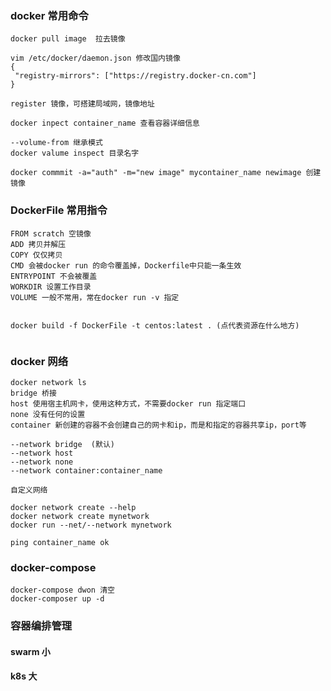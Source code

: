 ### docker 常用命令
```
docker pull image  拉去镜像
```

```
vim /etc/docker/daemon.json 修改国内镜像
{
 "registry-mirrors": ["https://registry.docker-cn.com"]
}
```

```
register 镜像，可搭建局域网，镜像地址
```

```
docker inpect container_name 查看容器详细信息
```
```
--volume-from 继承模式
docker valume inspect 目录名字
```
```
docker commmit -a="auth" -m="new image" mycontainer_name newimage 创建镜像
```

### DockerFile 常用指令
```
FROM scratch 空镜像
ADD 拷贝并解压
COPY 仅仅拷贝
CMD 会被docker run 的命令覆盖掉，Dockerfile中只能一条生效
ENTRYPOINT 不会被覆盖
WORKDIR 设置工作目录
VOLUME 一般不常用，常在docker run -v 指定


docker build -f DockerFile -t centos:latest . (点代表资源在什么地方)


```

### docker 网络
```
docker network ls
bridge 桥接
host 使用宿主机网卡，使用这种方式，不需要docker run 指定端口
none 没有任何的设置
container 新创建的容器不会创建自己的网卡和ip，而是和指定的容器共享ip，port等

--network bridge  (默认)
--network host
--network none
--network container:container_name 

自定义网络

docker network create --help
docker network create mynetwork
docker run --net/--network mynetwork

ping container_name ok 
```
### docker-compose
```
docker-compose dwon 清空
docker-composer up -d
```
### 容器编排管理
#### swarm 小
#### k8s 大
```
```












